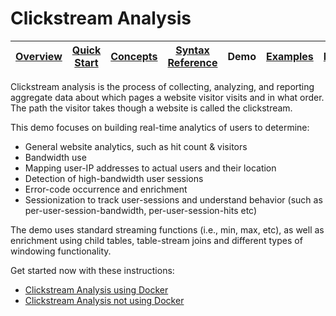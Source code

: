 # Clickstream Analysis

| [Overview](/docs#ksql-documentation) |[Quick Start](/docs/quickstart#quick-start) | [Concepts](/docs/concepts.md#concepts) | [Syntax Reference](/docs/syntax-reference.md#syntax-reference) | Demo | [Examples](/docs/examples.md#examples) | [FAQ](/docs/faq.md#frequently-asked-questions)  |
|---|----|-----|----|----|----|----|

Clickstream analysis is the process of collecting, analyzing, and reporting aggregate data about which pages a website visitor visits and in what order. The path the visitor takes though a website is called the clickstream.

This demo focuses on building real-time analytics of users to determine:
* General website analytics, such as hit count & visitors
* Bandwidth use
* Mapping user-IP addresses to actual users and their location
* Detection of high-bandwidth user sessions
* Error-code occurrence and enrichment
* Sessionization to track user-sessions and understand behavior (such as per-user-session-bandwidth, per-user-session-hits etc)

The demo uses standard streaming functions (i.e., min, max, etc), as well as enrichment using child tables, table-stream joins and different types of windowing functionality.

Get started now with these instructions:

- [Clickstream Analysis using Docker](/ksql-clickstream-demo/docker-clickstream.md#clickstream-analysis-using-docker)
- [Clickstream Analysis not using Docker](/ksql-clickstream-demo/non-docker-clickstream.md#clickstream-analysis)
